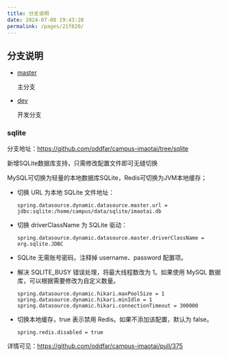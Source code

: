 ```yaml
---
title: 分支说明
date: 2024-07-08 19:43:20
permalink: /pages/21f820/
---
```

## 分支说明

- [master](https://github.com/oddfar/campus-imaotai)

  主分支

- [dev](https://github.com/oddfar/campus-imaotai/tree/dev)

  开发分支

  

### sqlite

分支地址：<https://github.com/oddfar/campus-imaotai/tree/sqlite>


新增SQLite数据库支持，只需修改配置文件即可无缝切换

MySQL可切换为轻量的本地数据库SQLite，Redis可切换为JVM本地缓存；

- 切换 URL 为本地 SQLite 文件地址：

  ```plaintext
  spring.datasource.dynamic.datasource.master.url = jdbc:sqlite:/home/campus/data/sqlite/imaotai.db
  ```

- 切换 driverClassName 为 SQLite 驱动：

  ```plaintext
  spring.datasource.dynamic.datasource.master.driverClassName = org.sqlite.JDBC
  ```

- SQLite 无需账号密码，注释掉 username、password 配置项。

- 解决 SQLITE_BUSY 错误处理，将最大线程数改为 1。如果使用 MySQL 数据库，可以根据需要修改为自定义数量。

  ```plaintext
  spring.datasource.dynamic.hikari.maxPoolSize = 1
  spring.datasource.dynamic.hikari.minIdle = 1
  spring.datasource.dynamic.hikari.connectionTimeout = 300000
  ```

- 切换本地缓存，true 表示禁用 Redis。如果不添加该配置，默认为 false。

  ```plaintext
  spring.redis.disabled = true
  ```

详情可见：<https://github.com/oddfar/campus-imaotai/pull/375>
